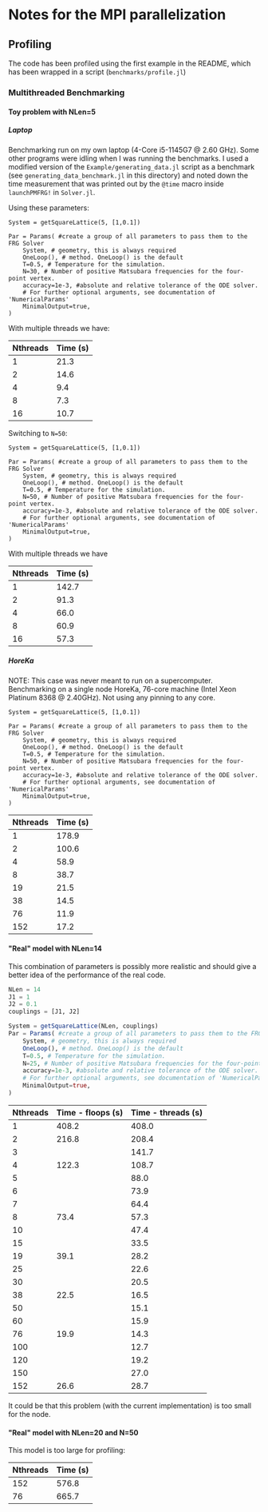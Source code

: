 # Notes for the MPI parallelization

## Profiling

The code has been profiled
using the first example in the README,
which has been wrapped in a script 
(`benchmarks/profile.jl`)

### Multithreaded Benchmarking

#### Toy problem with NLen=5
##### Laptop
Benchmarking run on my own laptop (4-Core i5-1145G7 @ 2.60 GHz).
Some other programs were idling when I was running the benchmarks.
I used a modified version 
of the  `Example/generating_data.jl` script
as a benchmark (see `generating_data_benchmark.jl` in this directory)
and noted down the time measurement
that was printed out by the `@time` macro inside `launchPMFRG!` in `Solver.jl`.

Using these parameters:
```
System = getSquareLattice(5, [1,0.1])

Par = Params( #create a group of all parameters to pass them to the FRG Solver
    System, # geometry, this is always required
    OneLoop(), # method. OneLoop() is the default
    T=0.5, # Temperature for the simulation.
    N=30, # Number of positive Matsubara frequencies for the four-point vertex.
    accuracy=1e-3, #absolute and relative tolerance of the ODE solver.
    # For further optional arguments, see documentation of 'NumericalParams'
    MinimalOutput=true,
)

```

With multiple threads we have:

| Nthreads | Time (s) |
|----------|----------|
|        1 |     21.3 |
|        2 |     14.6 |
|        4 |      9.4 |
|        8 |      7.3 |
|       16 |     10.7 |


Switching to `N=50`:

```
System = getSquareLattice(5, [1,0.1])

Par = Params( #create a group of all parameters to pass them to the FRG Solver
    System, # geometry, this is always required
    OneLoop(), # method. OneLoop() is the default
    T=0.5, # Temperature for the simulation.
    N=50, # Number of positive Matsubara frequencies for the four-point vertex.
    accuracy=1e-3, #absolute and relative tolerance of the ODE solver.
    # For further optional arguments, see documentation of 'NumericalParams'
    MinimalOutput=true,
)
```

With multiple threads we have 

| Nthreads | Time (s) |
|----------|----------|
|        1 |    142.7 |
|        2 |     91.3 |
|        4 |     66.0 |
|        8 |     60.9 |
|       16 |     57.3 |

##### HoreKa 
NOTE: This case was never meant to run on a supercomputer.
Benchmarking on a single node HoreKa, 76-core machine
(Intel Xeon Platinum 8368 @ 2.40GHz).
Not using any pinning to any core.

```
System = getSquareLattice(5, [1,0.1])

Par = Params( #create a group of all parameters to pass them to the FRG Solver
    System, # geometry, this is always required
    OneLoop(), # method. OneLoop() is the default
    T=0.5, # Temperature for the simulation.
    N=50, # Number of positive Matsubara frequencies for the four-point vertex.
    accuracy=1e-3, #absolute and relative tolerance of the ODE solver.
    # For further optional arguments, see documentation of 'NumericalParams'
    MinimalOutput=true,
)
```

| Nthreads | Time (s) |
|----------|----------|
|        1 |    178.9 |
|        2 |    100.6 |
|        4 |     58.9 |
|        8 |     38.7 |
|       19 |     21.5 |
|       38 |     14.5 |
|       76 |     11.9 |
|      152 |     17.2 |


#### "Real" model with NLen=14

This combination of parameters is possibly more realistic
and should give a better idea of the performance of the real code.

```julia
NLen = 14 
J1 = 1
J2 = 0.1
couplings = [J1, J2] 

System = getSquareLattice(NLen, couplings) 
Par = Params( #create a group of all parameters to pass them to the FRG Solver
    System, # geometry, this is always required
    OneLoop(), # method. OneLoop() is the default
    T=0.5, # Temperature for the simulation.
    N=25, # Number of positive Matsubara frequencies for the four-point vertex.
    accuracy=1e-3, #absolute and relative tolerance of the ODE solver.
    # For further optional arguments, see documentation of 'NumericalParams'
    MinimalOutput=true,
)
```

| Nthreads | Time - floops (s) | Time - threads (s) |
|----------|-------------------|--------------------|
|        1 |             408.2 |              408.0 |
|        2 |             216.8 |              208.4 |
|        3 |                   |              141.7 |
|        4 |             122.3 |              108.7 |
|        5 |                   |               88.0 |
|        6 |                   |               73.9 |
|        7 |                   |               64.4 |
|        8 |              73.4 |               57.3 |
|       10 |                   |               47.4 |
|       15 |                   |               33.5 |
|       19 |              39.1 |               28.2 |
|       25 |                   |               22.6 |
|       30 |                   |               20.5 |
|       38 |              22.5 |               16.5 |
|       50 |                   |               15.1 |
|       60 |                   |               15.9 |
|       76 |              19.9 |               14.3 |
|      100 |                   |               12.7 |
|      120 |                   |               19.2 |
|      150 |                   |               27.0 |
|      152 |              26.6 |               28.7 |



It could be that this problem 
(with the current implementation) 
is too small for the node.
#### "Real" model with NLen=20 and N=50

This model is too large for profiling:

| Nthreads | Time (s) |
|----------|----------|
|      152 |    576.8 | 
|       76 |    665.7 |




